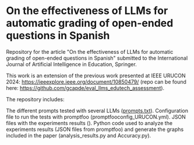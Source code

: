 # On the effectiveness of LLMs for automatic grading of open-ended questions in Spanish
Repository for the article "On the effectiveness of LLMs for automatic grading of open-ended questions in Spanish" submitted to the International Journal of Artificial Intelligence in Education, Springer.

This work is an extension of the previous work presented at IEEE URUCON 2024: https://ieeexplore.ieee.org/document/10850479/ (repo can be found here: https://github.com/gcapde/eval_llms_edutech_assessment).


The repository includes:

The different prompts tested with several LLMs ([prompts.txt](https://github.com/gcapde/eval_LLMs_grading_Spanish/blob/main/prompts.txt)).
Configuration file to run the tests with promptfoo (promptfooconfig_URUCON.yml).
JSON files with the experiments results ().
Python code used to analyze the experiments results (JSON files from promptfoo) and generate the graphs included in the paper (analysis_results.py and Accuracy.py).
